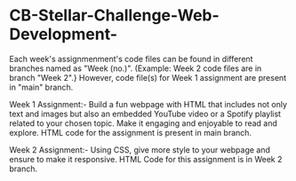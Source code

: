 # CB-Stellar-Challenge-Web-Development-
Each week's assignmenment's code files can be found in different branches named as "Week (no.)". (Example: Week 2 code files are in branch "Week 2".} 
However, code file(s) for Week 1 assignment are present in "main" branch.

Week 1 Assignment:-
        Build a fun webpage with HTML that includes not only text and images but also an embedded YouTube video or a Spotify playlist related to your chosen topic. Make it engaging and enjoyable to read and explore.
        HTML code for the assignment is present in main branch.

Week 2 Assignment:-
        Using CSS, give more style to your webpage and ensure to make it responsive.
        HTML Code for this assignment is in Week 2 branch.


